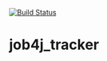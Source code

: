 [![Build Status](https://travis-ci.com/crashRu/job4j_tracker.svg?branch=master)](https://travis-ci.com/crashRu/job4j_tracker)

# job4j_tracker